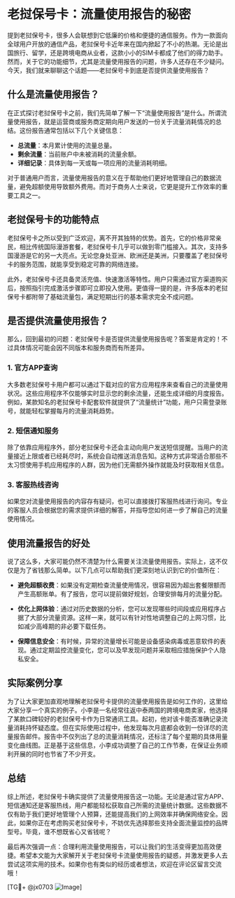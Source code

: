 # 老挝保号卡：流量使用报告的秘密

提到老挝保号卡，很多人会联想到它低廉的价格和便捷的通信服务。作为一款面向全球用户开放的通信产品，老挝保号卡近年来在国内掀起了不小的热潮。无论是出国旅行、留学，还是跨境电商从业者，这款小小的SIM卡都成了他们的得力助手。然而，关于它的功能细节，尤其是流量使用报告的问题，许多人还存在不少疑问。今天，我们就来聊聊这个话题——老挝保号卡到底是否提供流量使用报告？

## 什么是流量使用报告？

在正式探讨老挝保号卡之前，我们先简单了解一下“流量使用报告”是什么。所谓流量使用报告，就是运营商或服务商定期向用户发送的一份关于流量消耗情况的总结。这份报告通常包括以下几个关键信息：

- **总流量**：本月累计使用的流量总量。
- **剩余流量**：当前账户中未被消耗的流量余额。
- **详细记录**：具体到每一天或每一项应用的流量消耗明细。

对于普通用户而言，流量使用报告的意义在于帮助他们更好地管理自己的数据流量，避免超额使用导致额外费用。而对于商务人士来说，它更是提升工作效率的重要工具之一。

## 老挝保号卡的功能特点

老挝保号卡之所以受到广泛欢迎，离不开其独特的优势。首先，它的价格非常亲民，相比传统国际漫游套餐，老挝保号卡几乎可以做到零门槛接入。其次，支持多国漫游是它的另一大亮点。无论您身处亚洲、欧洲还是美洲，只要覆盖了老挝保号卡的服务范围，就能享受到稳定可靠的网络连接。

此外，老挝保号卡还具备灵活充值、快速激活等特性。用户只需通过官方渠道购买后，按照指引完成激活步骤即可立即投入使用。更值得一提的是，许多版本的老挝保号卡都附带了基础流量包，满足短期出行的基本需求完全不成问题。

## 是否提供流量使用报告？

那么，回到最初的问题：老挝保号卡是否提供流量使用报告呢？答案是肯定的！不过具体情况可能会因不同版本和服务商而有所差异。

### 1. 官方APP查询
大多数老挝保号卡用户都可以通过下载对应的官方应用程序来查看自己的流量使用状况。这些应用程序不仅能够实时显示您的剩余流量，还能生成详细的月度报告。例如，某款知名的老挝保号卡配套软件就提供了“流量统计”功能，用户只需登录账号，就能轻松掌握每月的流量消耗趋势。

### 2. 短信通知服务
除了依靠应用程序外，部分老挝保号卡还会主动向用户发送短信提醒。当用户的流量接近上限或者已经耗尽时，系统会自动推送消息告知。这种方式非常适合那些不太习惯使用手机应用程序的人群，因为他们无需额外操作就能及时获取相关信息。

### 3. 客服热线咨询
如果您对流量使用报告的内容存有疑问，也可以直接拨打客服热线进行询问。专业的客服人员会根据您的需求提供详细的解答，并指导您如何进一步了解自己的流量使用情况。

## 使用流量报告的好处

说了这么多，大家可能仍然不清楚为什么需要关注流量使用报告。实际上，这不仅仅是为了省钱那么简单。以下几点可以帮助我们更深刻地认识到它的价值所在：

- **避免超额收费**：如果没有定期检查流量使用情况，很容易因为超出套餐限额而产生高额账单。有了报告，您可以提前做好规划，合理安排每月的流量分配。
  
- **优化上网体验**：通过对历史数据的分析，您可以发现哪些时间段或应用程序占据了大部分流量资源。这样一来，就可以有针对性地调整自己的上网习惯，比如减少高峰期的非必要下载任务。

- **保障信息安全**：有时候，异常的流量增长可能是设备感染病毒或恶意软件的表现。通过定期监控流量变化，您可以及早发现问题并采取相应措施保护个人隐私安全。

## 实际案例分享

为了让大家更加直观地理解老挝保号卡提供的流量使用报告是如何工作的，这里给大家分享一个真实的例子。小李是一名经常往返中泰两国的跨境电商卖家，他选择了某款口碑较好的老挝保号卡作为日常通讯工具。起初，他对该卡能否准确记录流量消耗持怀疑态度。但在实际使用过程中，他发现每次月底都会收到一份详尽的流量报告邮件。报告中不仅列出了总的流量消耗情况，还标注了每个星期的具体用量变化曲线图。正是基于这些信息，小李成功调整了自己的工作节奏，在保证业务顺利开展的同时也节省了不少开支。

## 总结

综上所述，老挝保号卡确实提供了流量使用报告这一功能。无论是通过官方APP、短信通知还是客服热线，用户都能轻松获取自己所需的流量统计数据。这些数据不仅有助于我们更好地管理个人预算，还能提高我们的上网效率并确保网络安全。因此，如果你正在考虑购买老挝保号卡，不妨优先选择那些支持全面流量监控的品牌型号。毕竟，谁不想既省心又省钱呢？

最后再次强调一点：合理利用流量使用报告，可以让我们的生活变得更加高效便捷。希望本文能为大家解开关于老挝保号卡流量使用报告的疑惑，并激发更多人去尝试这项实用的技术。如果你也有类似的经历或者想法，欢迎在评论区留言交流哦！

[TG💪+ @jx0703 ![Image](https://github.com/user-attachments/assets/dbca1d08-cadb-493c-b0ec-ad6f7a83f270)]